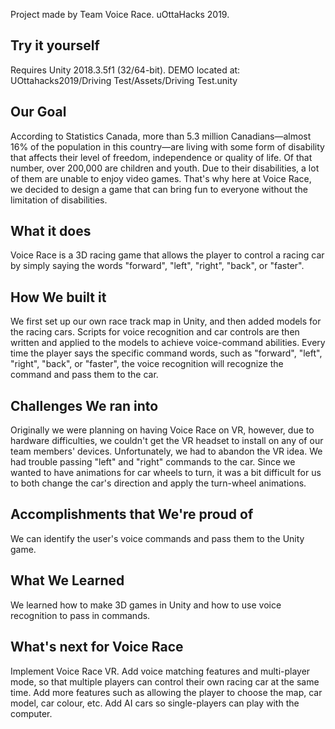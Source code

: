 Project made by Team Voice Race. uOttaHacks 2019.

## Try it yourself
Requires Unity 2018.3.5f1 (32/64-bit).
DEMO located at: UOttahacks2019/Driving Test/Assets/Driving Test.unity

## Our Goal
According to Statistics Canada, more than 5.3 million Canadians—almost 16% of the population in this country—are living with some form of disability that affects their level of freedom, independence or quality of life. Of that number, over 200,000 are children and youth. Due to their disabilities, a lot of them are unable to enjoy video games. That's why here at Voice Race, we decided to design a game that can bring fun to everyone without the limitation of disabilities.

## What it does
Voice Race is a 3D racing game that allows the player to control a racing car by simply saying the words "forward", "left", "right", "back", or "faster".

## How We built it
We first set up our own race track map in Unity, and then added models for the racing cars. Scripts for voice recognition and car controls are then written and applied to the models to achieve voice-command abilities. Every time the player says the specific command words, such as "forward", "left", "right", "back", or "faster", the voice recognition will recognize the command and pass them to the car.

## Challenges We ran into
Originally we were planning on having Voice Race on VR, however, due to hardware difficulties, we couldn't get the VR headset to install on any of our team members' devices. Unfortunately, we had to abandon the VR idea. We had trouble passing "left" and "right" commands to the car. Since we wanted to have animations for car wheels to turn, it was a bit difficult for us to both change the car's direction and apply the turn-wheel animations.

## Accomplishments that We're proud of
We can identify the user's voice commands and pass them to the Unity game.

## What We Learned
We learned how to make 3D games in Unity and how to use voice recognition to pass in commands.

## What's next for Voice Race
Implement Voice Race VR.
Add voice matching features and multi-player mode, so that multiple players can control their own racing car at the same time.
Add more features such as allowing the player to choose the map, car model, car colour, etc.
Add AI cars so single-players can play with the computer.




